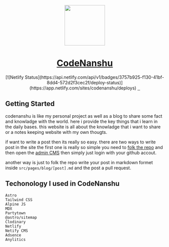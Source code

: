 <p align="center">
  <a href="https://codenanshu.in">
    <picture>
      <source media="(prefers-color-scheme: dark)" srcset="https://codenanshu.in/favicon/favicon-1.png">
      <img src="https://codenanshu.in/favicon/favicon-1.png" height="128">
    </picture>
    <h1 align="center">CodeNanshu</h1>
  </a>
</p>

<p align="center">
  [![Netlify Status](https://api.netlify.com/api/v1/badges/3757b925-f130-41bf-8dd4-572d2f3cec2f/deploy-status)](https://app.netlify.com/sites/codenanshu/deploys)
  <a aria-label="NPM version" href="https://www.npmjs.com/package/next">
    <img alt="" src="https://img.shields.io/npm/v/next.svg?style=for-the-badge&labelColor=000000">
  </a>
  <a aria-label="License" href="https://github.com/vercel/next.js/blob/canary/license.md">
    <img alt="" src="https://img.shields.io/npm/l/next.svg?style=for-the-badge&labelColor=000000">
  </a>
  <a aria-label="Join the community on GitHub" href="https://discord.gg/RDbSAr6t">
    <img alt="" src="https://img.shields.io/badge/Join%20the%20community-blueviolet.svg?style=for-the-badge&logo=discord&labelColor=000000&logoWidth=20">
  </a>
</p>

## Getting Started

codenanshu is like my personal project as well as a blog to share some fact and knowladge with the world. here i provide the key things that i learn in the daily bases. this website is all about the knowladge that i want to share or a notes keeping website with my own thougts.

if want to write a post then its really so easy. there are two ways to write post in the site the first one is really so simple you need to [folk the repo](https://github.com/aianshume/codenanshu/fork) and then open the [admin CMS](https://codenanshu.in/admin/index.html) then simply just login with your github accout.

another way is just to folk the repo write your post in markdown formet inside `src/pages/blog/[post].md` and the post a pull request.

## Techonology I used in CodeNanshu

```
Astro
Tailwind CSS
Alpine JS
MDX
Partytown
@astro/sitemap
Clodinary
Netlify
Netify CMS
Adsence
Anylitics
```
